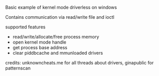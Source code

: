Basic example of kernel mode driverless on windows

Contains communication via read/write file and ioctl

supported features
- read/write/allocate/free process memory
- open kernel mode handle 
- get process base address
- clear piddbcache and mmunloaded drivers

credits: unknowncheats.me for all threads about drivers, ginapublic for patternscan
